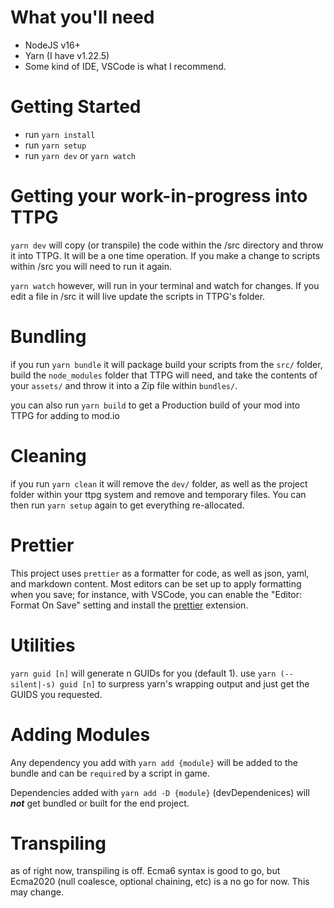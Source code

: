 # What you'll need

-   NodeJS v16+
-   Yarn (I have v1.22.5)
-   Some kind of IDE, VSCode is what I recommend.

# Getting Started

-   run `yarn install`
-   run `yarn setup`
-   run `yarn dev` or `yarn watch`

# Getting your work-in-progress into TTPG

`yarn dev` will copy (or transpile) the code within the /src directory and throw it into TTPG. It will be a one time operation. If you make a change to scripts within /src you will need to run it again.

`yarn watch` however, will run in your terminal and watch for changes. If you edit a file in /src it will live update the scripts in TTPG's folder.

# Bundling

if you run `yarn bundle` it will package build your scripts from the `src/` folder, build the `node_modules` folder that TTPG will need, and take the contents of your `assets/` and throw it into a Zip file within `bundles/`.

you can also run `yarn build` to get a Production build of your mod into TTPG for adding to mod.io

# Cleaning

if you run `yarn clean` it will remove the `dev/` folder, as well as the project folder within your ttpg system and remove and temporary files. You can then run `yarn setup` again to get everything re-allocated.

# Prettier

This project uses `prettier` as a formatter for code, as well as json, yaml, and markdown content. Most editors can be set up to apply formatting when you save; for instance, with VSCode, you can enable the "Editor: Format On Save" setting and install the [prettier](https://marketplace.visualstudio.com/items?itemName=esbenp.prettier-vscode) extension.

# Utilities

`yarn guid [n]` will generate n GUIDs for you (default 1). use `yarn (--silent|-s) guid [n]` to surpress yarn's wrapping output and just get the GUIDS you requested.

# Adding Modules

Any dependency you add with `yarn add {module}` will be added to the bundle and can be `require`d by a script in game.

Dependencies added with `yarn add -D {module}` (devDependenices) will **_not_** get bundled or built for the end project.

# Transpiling

as of right now, transpiling is off. Ecma6 syntax is good to go, but Ecma2020 (null coalesce, optional chaining, etc) is a no go for now. This may change.
